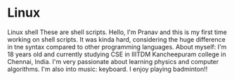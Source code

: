 # Linux
Linux shell
These are shell scripts. 
Hello, I'm Pranav and this is my first time working on shell scripts. 
It was kinda hard, considering the huge difference in tne syntax compared to other programming languages.
About myself:
I'm 18 years old and currently studying CSE in IIITDM Kancheepuram college in Chennai, India.
I'm very passionate about learning physics and computer algorithms. I'm also into music: keyboard.
I enjoy playing badminton!!
